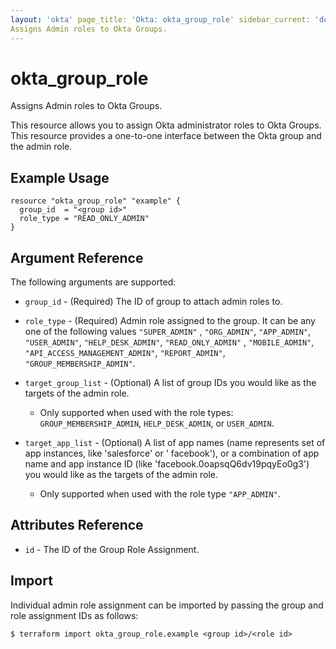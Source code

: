 ```yaml
---
layout: 'okta' page_title: 'Okta: okta_group_role' sidebar_current: 'docs-okta-resource-group-role' description: |-
Assigns Admin roles to Okta Groups.
---
```


# okta_group_role

Assigns Admin roles to Okta Groups.

This resource allows you to assign Okta administrator roles to Okta Groups. This resource provides a one-to-one
interface between the Okta group and the admin role.

## Example Usage

```hcl
resource "okta_group_role" "example" {
  group_id  = "<group id>"
  role_type = "READ_ONLY_ADMIN"
}
```

## Argument Reference

The following arguments are supported:

- `group_id` - (Required) The ID of group to attach admin roles to.

- `role_type` - (Required) Admin role assigned to the group. It can be any one of the following values `"SUPER_ADMIN"`
  , `"ORG_ADMIN"`, `"APP_ADMIN"`, `"USER_ADMIN"`, `"HELP_DESK_ADMIN"`, `"READ_ONLY_ADMIN"`
  , `"MOBILE_ADMIN"`, `"API_ACCESS_MANAGEMENT_ADMIN"`, `"REPORT_ADMIN"`, `"GROUP_MEMBERSHIP_ADMIN"`.

- `target_group_list` - (Optional) A list of group IDs you would like as the targets of the admin role.
    - Only supported when used with the role types: `GROUP_MEMBERSHIP_ADMIN`, `HELP_DESK_ADMIN`, or `USER_ADMIN`.

- `target_app_list` - (Optional) A list of app names (name represents set of app instances, like 'salesforce' or '
  facebook'), or a combination of app name and app instance ID (like 'facebook.0oapsqQ6dv19pqyEo0g3') you would like as
  the targets of the admin role.
    - Only supported when used with the role type `"APP_ADMIN"`.

## Attributes Reference

- `id` - The ID of the Group Role Assignment.

## Import

Individual admin role assignment can be imported by passing the group and role assignment IDs as follows:

```
$ terraform import okta_group_role.example <group id>/<role id>
```
